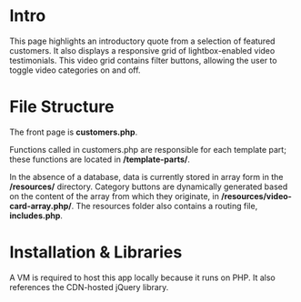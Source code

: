 # Intro

This page highlights an introductory quote from a selection of featured customers. It also displays a responsive grid of lightbox-enabled video testimonials. This video grid contains filter buttons, allowing the user to toggle video categories on and off.


# File Structure

The front page is **customers.php**.

Functions called in customers.php are responsible for each template part; these functions are located in **/template-parts/**.

In the absence of a database, data is currently stored in array form in the **/resources/** directory. Category buttons are dynamically generated based on the content of the array from which they originate, in **/resources/video-card-array.php/**. The resources folder also contains a routing file, **includes.php**.

# Installation & Libraries

A VM is required to host this app locally because it runs on PHP. It also references the CDN-hosted jQuery library.